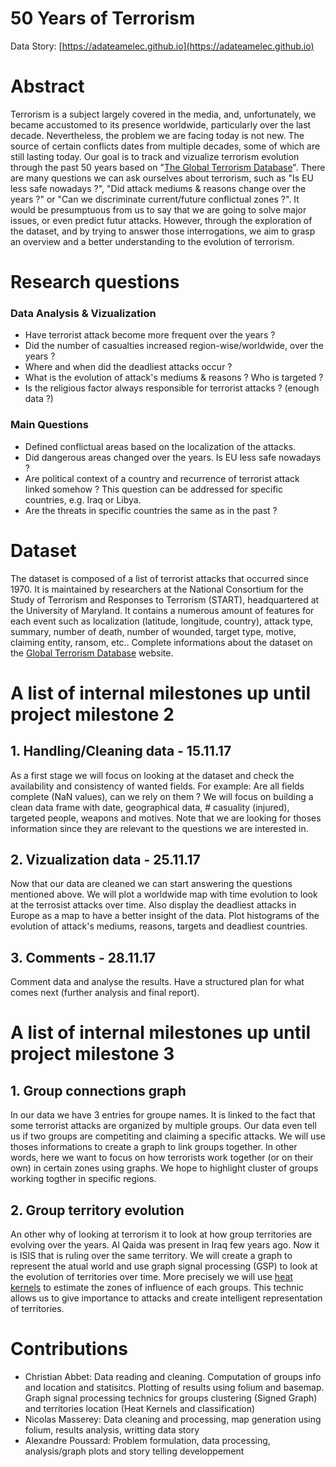 # 50 Years of Terrorism

Data Story: [https://adateamelec.github.io](https://adateamelec.github.io)

# Abstract

Terrorism is a subject largely covered in the media, and, unfortunately, we became accustomed to its presence worldwide, particularly over the last decade. Nevertheless, the problem we are facing today is not new. The source of certain conflicts dates from multiple decades, some of which are still lasting today. Our goal is to track and vizualize terrorism evolution through the past 50 years based on "[The Global Terrorism Database](https://www.kaggle.com/START-UMD/gtd)". There are many questions we can ask ourselves about terrorism, such as "Is EU less safe nowadays ?", "Did attack mediums & reasons change over the years ?" or "Can we discriminate current/future conflictual zones ?". It would be presumptuous from us to say that we are going to solve major issues, or even predict futur attacks. However, through the exploration of the dataset, and by trying to answer those interrogations, we aim to grasp an overview and a better understanding to the evolution of terrorism.

# Research questions

### Data Analysis & Vizualization

- Have terrorist attack become more frequent over the years ?
- Did the number of casualties increased region-wise/worldwide, over the years ?
- Where and when did the deadliest attacks occur ?
- What is the evolution of attack's mediums & reasons ? Who is targeted ?
- Is the religious factor always responsible for terrorist attacks ? (enough data ?)

### Main Questions
- Defined conflictual areas based on the localization of the attacks.
- Did dangerous areas changed over the years. Is EU less safe nowadays ? 
- Are political context of a country and recurrence of terrorist attack linked somehow ? This question can be addressed for specific countries, e.g. Iraq or Libya.
- Are the threats in specific countries the same as in the past ?

# Dataset
The dataset is composed of a list of terrorist attacks that occurred since 1970. It is maintained by researchers at the National Consortium for the Study of Terrorism and Responses to Terrorism (START), headquartered at the University of Maryland. It contains a numerous amount of features for each event such as localization (latitude, longitude, country), attack type, summary, number of death, number of wounded, target type, motive, claiming entity, ransom, etc..
Complete informations about the dataset on the [Global Terrorism Database](http://start.umd.edu/gtd/about/) website.


# A list of internal milestones up until project milestone 2

## 1. Handling/Cleaning  data - 15.11.17
As a first stage we will focus on looking at the dataset and check the availability and consistency of wanted fields. For example: Are all fields complete (NaN values), can we rely on them ? We will focus on building a clean data frame with date, geographical data, # casuality (injured), targeted people, weapons and motives. Note that we are looking for thoses information since they are relevant to the questions we are interested in.

## 2. Vizualization data - 25.11.17
Now that our data are cleaned we can start answering the questions mentioned above. We will plot a worldwide map with time evolution to look at the terrosist attacks over time. Also display the deadliest attacks in Europe as a map to have a better insight of the data. Plot histograms of the evolution of attack's mediums, reasons, targets and deadliest countries.

## 3. Comments - 28.11.17
Comment data and analyse the results. Have a structured plan for what comes next (further analysis and final report).

# A list of internal milestones up until project milestone 3 

## 1. Group connections graph
In our data we have 3 entries for groupe names. It is linked to the fact that some terrorist attacks are organized by multiple groups. Our data even tell us if two groups are competiting and claiming a specific attacks. We will use thoses informations to create a graph to link groups together. In other words, here we want to focus on how terrorists work together (or on their own) in certain zones using graphs. We hope to highlight cluster of groups working togther in specific regions.

## 2. Group territory evolution
An other why of looking at terrorism it to look at how group territories are evolving over the years. Al Qaida was present in Iraq few years ago. Now it is ISIS that is ruling over the same territory. We will create a graph to represent the atual world and use graph signal processing (GSP) to look at the evolution of territories over time. More precisely we will use [heat kernels](https://en.wikipedia.org/wiki/Heat_kernel) to estimate the zones of influence of each groups. This technic allows us to give importance to attacks and create intelligent representation of territories.

# Contributions
- Christian Abbet: Data reading and cleaning. Computation of groups info and location and statisitcs. Plotting of results using folium and basemap. Graph signal processing technics for groups clustering (Signed Graph) and territories location (Heat Kernels and classification)
- Nicolas Masserey: Data cleaning and processing, map generation using folium, results analysis, writting data story 
- Alexandre Poussard: Problem formulation, data processing, analysis/graph plots and story telling developpement
